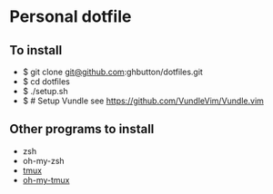# Personal dotfile
## To install
- $ git clone git@github.com:ghbutton/dotfiles.git
- $ cd dotfiles
- $ ./setup.sh
- $ # Setup Vundle see https://github.com/VundleVim/Vundle.vim

## Other programs to install
- zsh
- oh-my-zsh
- [tmux](https://github.com/tmux/tmux/wiki)
- [oh-my-tmux](https://github.com/gpakosz/.tmux)
